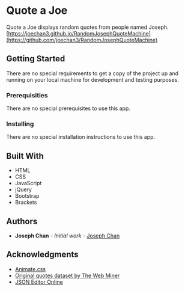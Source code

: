 # Quote a Joe

Quote a Joe displays random quotes from people named Joseph.
[https://joechan3.github.io/RandomJosephQuoteMachine](https://github.com/joechan3/RandomJosephQuoteMachine)

## Getting Started

There are no special requirements to get a copy of the project up and running on your local machine for development and testing purposes.

### Prerequisities

There are no special prerequisites to use this app.

### Installing

There are no special installation instructions to use this app.

## Built With

* HTML
* CSS
* JavaScript
* jQuery
* Bootstrap
* Brackets

## Authors

* **Joseph Chan** - *Initial work* - [Joseph Chan](https://github.com/joechan3)

## Acknowledgments

* [Animate.css](https://daneden.github.io/animate.css/)
* [Original quotes dataset by The Web Miner](http://thewebminer.com/download)
* [JSON Editor Online](http://www.jsoneditoronline.org/)

